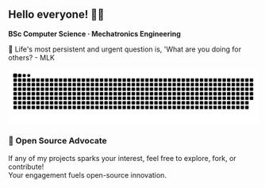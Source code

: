 ## Hello everyone! 👋🏻

**BSc Computer Science · Mechatronics Engineering**

💭 Life's most persistent and urgent question is, 'What are you doing for others? - MLK


![Snake animation dark](https://raw.githubusercontent.com/augvstTTY/augvstTTY/main/github-snake-dark.svg)


### 🚀 Open Source Advocate

If any of my projects sparks your interest, feel free to explore, fork, or contribute!  
Your engagement fuels open-source innovation.
